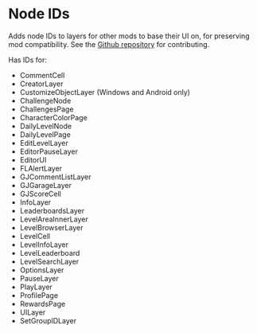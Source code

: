 # Node IDs

Adds node IDs to layers for other mods to base their UI on, for preserving mod compatibility. See the [Github repository](https://github.com/geode-sdk/NodeIDs) for contributing.

Has IDs for:

- CommentCell
- CreatorLayer
- CustomizeObjectLayer (Windows and Android only)
- ChallengeNode
- ChallengesPage
- CharacterColorPage
- DailyLevelNode
- DailyLevelPage
- EditLevelLayer
- EditorPauseLayer
- EditorUI
- FLAlertLayer
- GJCommentListLayer
- GJGarageLayer
- GJScoreCell
- InfoLayer
- LeaderboardsLayer
- LevelAreaInnerLayer
- LevelBrowserLayer
- LevelCell
- LevelInfoLayer
- LevelLeaderboard
- LevelSearchLayer
- OptionsLayer
- PauseLayer
- PlayLayer
- ProfilePage
- RewardsPage
- UILayer
- SetGroupIDLayer
